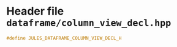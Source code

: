 # Header file `dataframe/column_view_decl.hpp`<a id="dataframe/column_view_decl.hpp"></a>

``` cpp
#define JULES_DATAFRAME_COLUMN_VIEW_DECL_H
```
